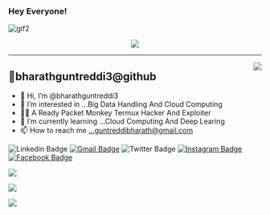 ### Hey Everyone! 
![gif2](https://user-images.githubusercontent.com/95229816/153762766-e6f43977-1f1b-4281-b2ac-c3d7f465f21d.gif)


<!-- I'm [Bharath Guntreddi GB!](https://github.com/bharathguntreddi3?tab=repositories) -->

<p align = "center"><img src = "https://user-images.githubusercontent.com/95229816/153761696-b2784cae-5a36-4215-be36-29632ccc9323.png"></p>



_____________________________________________________________________________________________________________________________________________________________



<img align = "right" src="https://user-images.githubusercontent.com/95229816/154296693-bbb9b493-623a-4d2a-b88f-18a62cf3ef61.gif">

<!-- <img align = "right" src="https://user-images.githubusercontent.com/95229816/154297903-943c9264-37a4-4793-b27a-1a4cc9066413.gif" width = "320"> -->


👀bharathguntreddi3@github
------------------------
- 👋 Hi, I’m @bharathguntreddi3
- 👀 I’m interested in ...Big Data Handling And Cloud Computing
- 🐱‍💻 A Ready Packet Monkey Termux Hacker And Exploiter
- 🌱 I’m currently learning ...Cloud Computing And Deep Learing
- 📫 How to reach me ...guntreddibharath@gmail.com

![Linkedin Badge](https://img.shields.io/badge/LinkedIn-blue?style=flat&logo=linkedin&labelColor=blue&link=https://www.linkedin.com/in/Bharath-Guntreddi/) [![Gmail Badge](https://img.shields.io/badge/Gmail-red?style=flat-square&logo=Gmail&logoColor=white&link=mailto:guntreddibharath@gmail.com)](mailto:guntreddibharath@gmail.com) ![Twitter Badge](https://img.shields.io/badge/-Twitter-1ca0f1?style=flat&labelColor=1ca0f1&logo=twitter&logoColor=white&link=") [![Instagram Badge](https://img.shields.io/badge/-Instagram-E4405F?style=flat&logo=instagram&logoColor=white&link=https://instagram.com/bharath.guntreddi/)](https://instagram.com/bharath.guntreddi) [![Facebook Badge](https://img.shields.io/badge/-Facebook-1877f2?style=flat&logo=facebook&logoColor=white&link=https://https://www.facebook.com/bharath.guntreddi/)](https://https://www.facebook.com/bharath.guntreddi/)


<img src="https://github-readme-stats.vercel.app/api/top-langs/?username=bharathguntreddi3&langs_count=9&theme=highcontrast">

<a href = "https://github.com/bharathguntreddi3?tab=repositories"><img src="https://github-readme-stats.vercel.app/api?username=bharathguntreddi3&show_icons=True&theme=highcontrast&border_color=blue&locale=en&border_radius=30&bd_color=blue,red&include_all_commits=True"></a>

<img src = "https://github-readme-streak-stats.herokuapp.com/?user=DenverCoder1">

<!-- <img src="https://github-readme-stats.vercel.app/api/wakatime?username=bharathguntreddi3"> -->

<!---
bharathguntreddi3/bharathguntreddi3 is a ✨ special ✨ repository because its `README.md` (this file) appears on your GitHub profile.
You can click the Preview link to take a look at your changes.
--->

